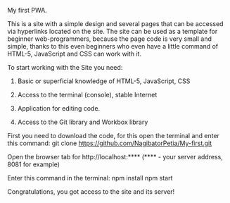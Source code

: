 My first PWA.

This is a site with a simple design and several pages that can be accessed via hyperlinks located on the site. The site can be used as a template for beginner web-programmers, because the page code is very small and simple, thanks to this even beginners who even have a little command of HTML-5, JavaScript and CSS can work with it.

To start working with the Site you need:

1. Basic or superficial knowledge of HTML-5, JavaScript, CSS

2. Access to the terminal (console), stable Internet

3. Application for editing code.

4. Access to the Git library and Workbox library

First you need to download the code, for this open the terminal and enter this command: git clone https://github.com/NagibatorPetia/My-first.git

Open the browser tab for http://localhost:****  (**** - your server address, 8081 for example)

Enter this command in the terminal: 
npm install
npm start

Congratulations, you got access to the site and its server!

